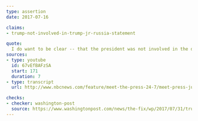 ```yaml
---
type: assertion
date: 2017-07-16

claims:
- trump-not-involved-in-trump-jr-russia-statement

quote:
  I do want to be clear -- that the president was not involved in the drafting of the statement and did not issue the statement. It came from Donald Trump Jr.
sources:
- type: youtube
  id: 67vEfBAFzSA
  start: 171
  duration: 7
- type: transcript
  url: http://www.nbcnews.com/feature/meet-the-press-24-7/meet-press-july-16-2017-n783491

checks:
- checker: washington-post
  source: https://www.washingtonpost.com/news/the-fix/wp/2017/07/31/trumps-lawyer-repeatedly-denied-trump-was-involved-in-trump-jr-s-statement-but-he-was/
---
```


